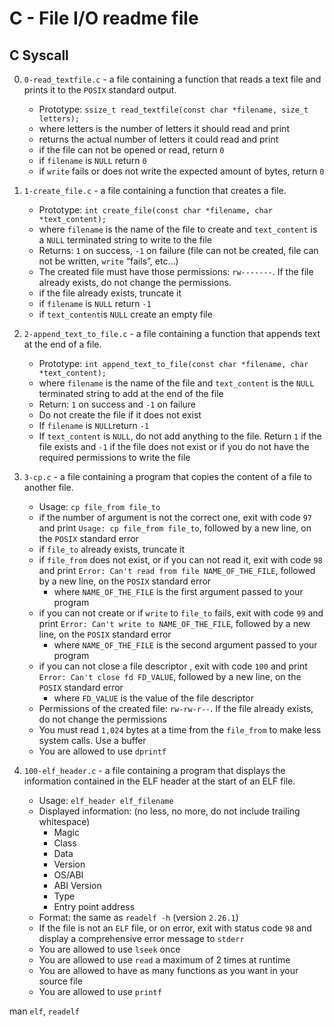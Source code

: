 # C - File I/O readme file
## C Syscall

0. `0-read_textfile.c` - a file containing a function that reads a text file and prints it to the `POSIX` standard output.

	* Prototype: `ssize_t read_textfile(const char *filename, size_t letters);`
	* where letters is the number of letters it should read and print
	* returns the actual number of letters it could read and print
	* if the file can not be opened or read, return `0`
	* if `filename` is `NULL` return `0`
	* if `write` fails or does not write the expected amount of bytes, return `0`

1. `1-create_file.c` - a file containing a function that creates a file.

	* Prototype: `int create_file(const char *filename, char *text_content);`
	* where `filename` is the name of the file to create and `text_content` is a `NULL` terminated string to write to the file
	* Returns: `1` on success, `-1` on failure (file can not be created, file can not be written, `write` “fails”, etc…)
	* The created file must have those permissions: `rw-------`. If the file already exists, do not change the permissions.
	* if the file already exists, truncate it
	* if `filename` is `NULL` return `-1`
	* if `text_content`is `NULL` create an empty file

2. `2-append_text_to_file.c` - a file containing a function that appends text at the end of a file.

	* Prototype: `int append_text_to_file(const char *filename, char *text_content);`
	* where `filename` is the name of the file and `text_content` is the `NULL` terminated string to add at the end of the file
	* Return: `1` on success and `-1` on failure
	* Do not create the file if it does not exist
	* If `filename` is `NULL`return `-1`
	* If `text_content` is `NULL`, do not add anything to the file. Return `1` if the file exists and `-1` if the file does not exist or if you do not have the required permissions to write the file

3. `3-cp.c` - a file containing a program that copies the content of a file to another file.

	* Usage: `cp file_from file_to`
	* if the number of argument is not the correct one, exit with code `97` and print `Usage: cp file_from file_to`, followed by a new line, on the `POSIX` standard error
	* if `file_to` already exists, truncate it
	* if `file_from` does not exist, or if you can not read it, exit with code `98` and print `Error: Can't read from file NAME_OF_THE_FILE`, followed by a new line, on the `POSIX` standard error
		- where `NAME_OF_THE_FILE` is the first argument passed to your program
	* if you can not create or if `write` to `file_to` fails, exit with code `99` and print `Error: Can't write to NAME_OF_THE_FILE`, followed by a new line, on the `POSIX` standard error
		- where `NAME_OF_THE_FILE` is the second argument passed to your program
	* if you can not close a file descriptor , exit with code `100` and print `Error: Can't close fd FD_VALUE`, followed by a new line, on the `POSIX` standard error
		- where `FD_VALUE` is the value of the file descriptor
	* Permissions of the created file: `rw-rw-r--`. If the file already exists, do not change the permissions
	* You must read `1,024` bytes at a time from the `file_from` to make less system calls. Use a buffer
	* You are allowed to use `dprintf`

4. `100-elf_header.c` - a file containing a program that displays the information contained in the ELF header at the start of an ELF file.

	* Usage: `elf_header elf_filename`
	* Displayed information: (no less, no more, do not include trailing whitespace)
		- Magic
		- Class
		- Data
		- Version
		- OS/ABI
		- ABI Version
		- Type
		- Entry point address
	* Format: the same as `readelf -h` (version `2.26.1`)
	* If the file is not an `ELF` file, or on error, exit with status code `98` and display a comprehensive error message to `stderr`
	* You are allowed to use `lseek` once
	* You are allowed to use `read` a maximum of 2 times at runtime
	* You are allowed to have as many functions as you want in your source file
	* You are allowed to use `printf`

man `elf`, `readelf`

